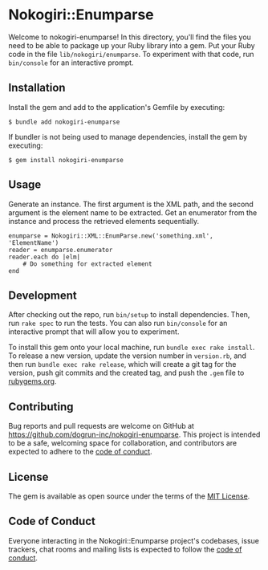 # Nokogiri::Enumparse

Welcome to nokogiri-enumparse! In this directory, you'll find the files you need to be able to package up your Ruby library into a gem. Put your Ruby code in the file `lib/nokogiri/enumparse`. To experiment with that code, run `bin/console` for an interactive prompt.

## Installation

Install the gem and add to the application's Gemfile by executing:

    $ bundle add nokogiri-enumparse

If bundler is not being used to manage dependencies, install the gem by executing:

    $ gem install nokogiri-enumparse

## Usage

Generate an instance. The first argument is the XML path, and the second argument is the element name to be extracted.
Get an enumerator from the instance and process the retrieved elements sequentially.

```
enumparse = Nokogiri::XML::EnumParse.new('something.xml', 'ElementName')
reader = enumparse.enumerator
reader.each do |elm|
    # Do something for extracted element
end
```

## Development

After checking out the repo, run `bin/setup` to install dependencies. Then, run `rake spec` to run the tests. You can also run `bin/console` for an interactive prompt that will allow you to experiment.

To install this gem onto your local machine, run `bundle exec rake install`. To release a new version, update the version number in `version.rb`, and then run `bundle exec rake release`, which will create a git tag for the version, push git commits and the created tag, and push the `.gem` file to [rubygems.org](https://rubygems.org).

## Contributing

Bug reports and pull requests are welcome on GitHub at https://github.com/dogrun-inc/nokogiri-enumparse. This project is intended to be a safe, welcoming space for collaboration, and contributors are expected to adhere to the [code of conduct](https://github.com/[USERNAME]/nokogiri-enumparse/blob/master/CODE_OF_CONDUCT.md).

## License

The gem is available as open source under the terms of the [MIT License](https://opensource.org/licenses/MIT).

## Code of Conduct

Everyone interacting in the Nokogiri::Enumparse project's codebases, issue trackers, chat rooms and mailing lists is expected to follow the [code of conduct](https://github.com/dogrun-inc/nokogiri-enumparse/blob/master/CODE_OF_CONDUCT.md).
